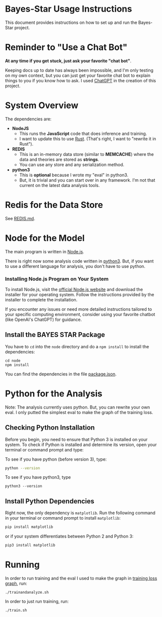 # Bayes-Star Usage Instructions

This document provides instructions on how to set up and run the Bayes-Star project.

# Reminder to "Use a Chat Bot"
**At any time if you get stuck, just ask your favorite "chat bot"**. 

Keeping docs up to date has always been impossible, and I'm only testing on my own context, but you can just get your favorite chat bot to explain things to you if you know how to ask. I used [ChatGPT](https://chat.openai.com/) in the creation of this project.

# System Overview
The dependencies are:
* **NodeJS**
    * This runs the **JavaScript** code that does inference and training.
    * I want to update this to use [Rust](https://www.rust-lang.org/). (That's right, I want to "rewrite it in Rust").
* **REDIS**
    * This is an in-memory data store (similar to **MEMCACHE**) where the data and theories are stored as **strings**. 
    * You can use any store and any serialization method.
* **python3**
    * This is **optional** because I wrote my "eval" in python3.
    * But, it is trivial and you can start over in any framework. I'm not that current on the latest data analysis tools.

# Redis for the Data Store
See [REDIS.md](REDIS.md).

# Node for the Model

The main program is written in [Node.js](https://nodejs.org).

There is right now some analysis code written in [python3](https://www.python.org/). But, if you want to use a different language for analysis, you don't have to use python.

### Installing Node.js Program on Your System

To install Node.js, visit the [official Node.js website](https://nodejs.org/) and download the installer for your operating system. Follow the instructions provided by the installer to complete the installation.

If you encounter any issues or need more detailed instructions tailored to your specific computing environment, consider using your favorite chatbot (like OpenAI's ChatGPT) for guidance.

## Install the BAYES STAR Package
You have to `cd` into the `node` directory and do a `npm install` to install the dependencies:


```
cd node
npm install
```

You can find the dependencies in the file [package.json](node/package.json).

# Python for the Analysis
Note: The analysis currently uses python. But, you can rewrite your own eval. I only putted the simplest eval to make the graph of the training loss.

## Checking Python Installation

Before you begin, you need to ensure that Python 3 is installed on your system. To check if Python is installed and determine its version, open your terminal or command prompt and type:

To see if you have python (before version 3), type:
```bash
python --version
```

To see if you have python3, type
```
python3 --version
```

## Install Python Dependencies
Right now, the only dependency is `matplotlib`. Run the following command in your terminal or command prompt to install `matplotlib`:

```bash
pip install matplotlib
```

or if your system differentiates between Python 2 and Python 3:

```bash
pip3 install matplotlib
```

# Running

In order to run training and the eval I used to make the graph in [training loss graph](docs/images/training_loss.png), run:

```
./trainandanalyze.sh
```

In order to just run training, run:

```
./train.sh
```